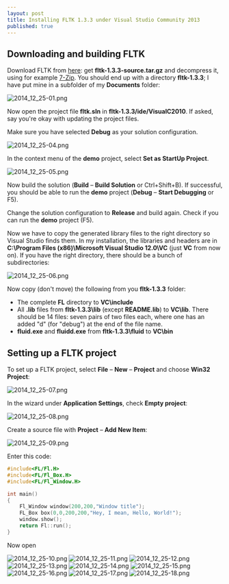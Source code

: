 ```yaml
---
layout: post
title: Installing FLTK 1.3.3 under Visual Studio Community 2013
published: true
---
```



## Downloading and building FLTK

Download FLTK from [here](http://www.fltk.org/software.php): get **fltk-1.3.3-source.tar.gz** and decompress it, using for example [7-Zip](http://www.7-zip.org). You should end up with a directory **fltk-1.3.3**; I have put mine in a subfolder of my **Documents** folder:

![2014_12_25-01.png](/images/2014_12_25-01.png)

Now open the project file **fltk.sln** in **fltk-1.3.3/ide/VisualC2010**. If asked, say you're okay with updating the project files.

Make sure you have selected **Debug** as your solution configuration.

![2014_12_25-04.png](/images/2014_12_25-04.png)

In the context menu of the **demo** project, select **Set as StartUp Project**.

![2014_12_25-05.png](/images/2014_12_25-05.png)

Now build the solution (**Build** – **Build Solution** or Ctrl+Shift+B). If successful, you should be able to run the **demo** project (**Debug** – **Start Debugging** or F5).

Change the solution configuration to **Release** and build again. Check if you can run the **demo** project (F5).

Now we have to copy the generated library files to the right directory so Visual Studio finds them. In my installation, the libraries and headers are in **C:\Program Files (x86)\Microsoft Visual Studio 12.0\VC** (just **VC** from now on). If you have the right directory, there should be a bunch of subdirectories:

![2014_12_25-06.png](/images/2014_12_25-06.png)

Now copy (don't move) the following from you **fltk-1.3.3** folder:

* The complete **FL** directory to **VC\include**
* All **.lib** files from **fltk-1.3.3\lib** (except **README.lib**) to **VC\lib**. There should be 14 files: seven pairs of two files each, where one has an added "d" (for "debug") at the end of the file name.
* **fluid.exe** and **fluidd.exe** from **fltk-1.3.3\fluid** to **VC\bin**

## Setting up a FLTK project

To set up a FLTK project, select **File** – **New** – **Project** and choose **Win32 Project**:

![2014_12_25-07.png](/images/2014_12_25-07.png)

In the wizard under **Application Settings**, check **Empty project**:

![2014_12_25-08.png](/images/2014_12_25-08.png)

Create a source file with **Project** – **Add New Item**:

![2014_12_25-09.png](/images/2014_12_25-09.png)

Enter this code:

```cpp
#include<FL/Fl.H>
#include<FL/Fl_Box.H>
#include<FL/Fl_Window.H>

int main()
{
	Fl_Window window(200,200,"Window title");
    FL_Box box(0,0,200,200,"Hey, I mean, Hello, World!");
    window.show();
    return Fl::run();
}
```

Now open

![2014_12_25-10.png](/images/2014_12_25-10.png)
![2014_12_25-11.png](/images/2014_12_25-11.png)
![2014_12_25-12.png](/images/2014_12_25-12.png)
![2014_12_25-13.png](/images/2014_12_25-13.png)
![2014_12_25-14.png](/images/2014_12_25-14.png)
![2014_12_25-15.png](/images/2014_12_25-15.png)
![2014_12_25-16.png](/images/2014_12_25-16.png)
![2014_12_25-17.png](/images/2014_12_25-17.png)
![2014_12_25-18.png](/images/2014_12_25-18.png)
